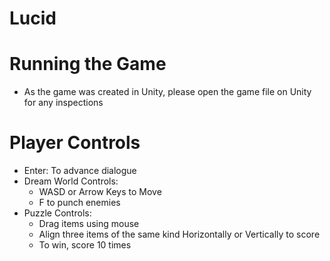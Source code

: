 # Lucid
# Running the Game
- As the game was created in Unity, please open the game file on Unity for any inspections

# Player Controls 
- Enter: To advance dialogue
- Dream World Controls:
	* WASD or Arrow Keys to Move
	* F to punch enemies
- Puzzle Controls:
	* Drag items using mouse
	- Align three items of the same kind Horizontally or Vertically to score
	- To win, score 10 times